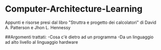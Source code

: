 # Computer-Architecture-Learning
Appunti e risorse presi dal libro "Struttra e progetto dei calcolatori" di David A. Patterson e Jhon L. Hennessy

##Argomenti trattati:
-Cosa c'è dietro ad un programma
-Da un linguaggio ad alto livello al linguaggio hardware
